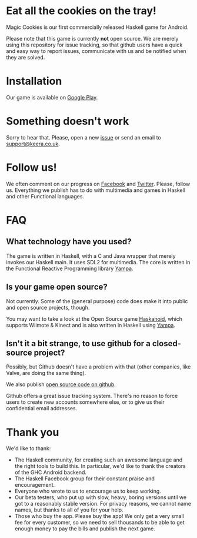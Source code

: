 # Eat all the cookies on the tray!

Magic Cookies is our first commercially released Haskell game for Android.

Please note that this game is currently **not** open source. We are merely using this repository for issue tracking, so that github users have a quick and easy way to report issues, communicate with us and be notified when they are solved.

# Installation
Our game is available on [Google Play](https://play.google.com/store/apps/details?id=uk.co.keera.games.magiccookies).

# Something doesn't work
Sorry to hear that. Please, open a new [issue](https://github.com/keera-studios/magic-cookies/issues/new) or send an email to [support@keera.co.uk](mailto:support@keera.co.uk).

# Follow us!
We often comment on our progress on [Facebook](http://facebook.com/keerastudios) and [Twitter](http://twitter.com/KeeraStudios). Please, follow us. Everything we publish has to do with multimedia and games in Haskell and other Functional languages.

# FAQ
## What technology have you used?
The game is written in Haskell, with a C and Java wrapper that merely invokes our Haskell main. It uses SDL2 for multimedia. The core is written in the Functional Reactive Programming library [Yampa](http://github.com/ivanperez-keera/Yampa).

## Is your game open source?
Not currently. Some of the (general purpose) code does make it into public and open source projects, though.

You may want to take a look at the Open Source game [Haskanoid](http://github.com/ivanperez-keera/haskanoid), which supports Wiimote & Kinect and is also written in Haskell using [Yampa](http://github.com/ivanperez-keera/Yampa).

## Isn't it a bit strange, to use github for a closed-source project?
Possibly, but Github doesn't have a problem with that (other companies, like Valve, are doing the same thing).

We also publish [open source code on github](https://github.com/keera-studios).

Github offers a great issue tracking system. There's no reason to force users to create new accounts somewhere else, or to give us their confidential email addresses.

# Thank you
We'd like to thank:
* The Haskell community, for creating such an awesome language and the right tools to build this. In particular, we'd like to thank the creators of the GHC Android backend.
* The Haskell Facebook group for their constant praise and encouragement.
* Everyone who wrote to us to encourage us to keep working.
* Our beta testers, who put up with slow, heavy, boring versions until we got to a reasonably stable version. For privacy reasons, we cannot name names, but thanks to all of you for your help.
* Those who buy the app. Please buy the app! We only get a very small fee for every customer, so we need to sell thousands to be able to get enough money to pay the bills and publish the next game.
